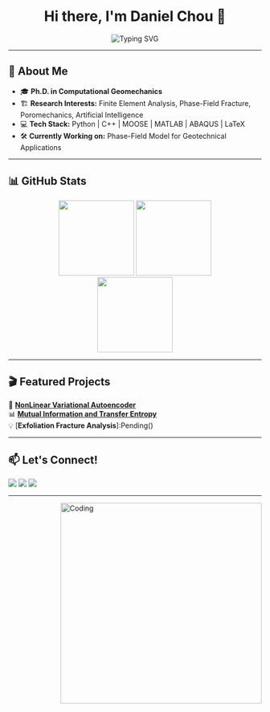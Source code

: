 <h1 align="center">Hi there, I'm Daniel Chou 👋</h1>

<p align="center">
  <img src="https://readme-typing-svg.herokuapp.com?font=Fira+Code&size=22&pause=1000&color=0FF7F3&center=true&vCenter=true&multiline=true&width=600&height=50&lines=Computational+Geomechanics+Ph.D.;Finite+Element+Analysis+%7C+Phase-Field+Fracture;Poromechanics+%7C+Artificial+Intelligence" alt="Typing SVG" />
</p>

---

## 🌟 About Me
- 🎓 **Ph.D. in Computational Geomechanics**  
- 🏗 **Research Interests:** Finite Element Analysis, Phase-Field Fracture, Poromechanics, Artificial Intelligence  
- 💻 **Tech Stack:** Python | C++ | MOOSE | MATLAB | ABAQUS | LaTeX  
- 🛠 **Currently Working on:** Phase-Field Model for Geotechnical Applications  

---

## 📊 GitHub Stats
<p align="center">
  <img src="https://github-readme-stats.vercel.app/api?username=DanielChou0916&show_icons=true&theme=tokyonight&count_private=true" height="150" />
  <img src="https://github-readme-stats.vercel.app/api/top-langs/?username=DanielChou0916&layout=compact&theme=tokyonight" height="150" />
  <br>
  <img src="https://streak-stats.demolab.com?user=DanielChou0916&theme=tokyonight" height="150" />
</p>

---

## 🎬 Featured Projects
🔬 [**NonLinear Variational Autoencoder**](https://github.com/DanielChou0916/NLVAE)  
📊 [**Mutual Information and Transfer Entropy**](https://github.com/DanielChou0916/mutual-information-and-transfer-entropy)  
💡 [**Exfoliation Fracture Analysis**]:Pending()  

---

## 📫 Let's Connect!
<p align="left">
  <a href="https://linkedin.com/in/daniel-t-chou-1b51661b2"><img src="https://img.shields.io/badge/-LinkedIn-0077B5?style=flat-square&logo=Linkedin&logoColor=white"/></a>
  <a href="https://scholar.google.com/citations?user=YOURID"><img src="https://img.shields.io/badge/-Google%20Scholar-4285F4?style=flat-square&logo=Google%20Scholar&logoColor=white"/></a>
  <a href="https://yourwebsite.com"><img src="https://img.shields.io/badge/-Website-FF5722?style=flat-square&logo=Google-Chrome&logoColor=white"/></a>
</p>

---

<img align="right" alt="Coding" width="400" src="https://media.giphy.com/media/qgQUggAC3Pfv687qPC/giphy.gif">

